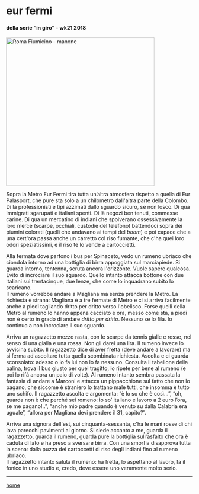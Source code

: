 # eur fermi  

#### della serie “in giro” - wk21 2018  
<img src="https://drive.google.com/uc?id=179R3i2XU7CR3IybaMx-EpsnAMwqXJf_Y" alt="Roma Fiumicino - manone" width="400">  
<!--- interarete021.png --->  

Sopra la Metro Eur Fermi tira tutta un’altra atmosfera rispetto a quella di Eur Palasport, che pure sta solo a un chilometro dall'altra parte della Colombo. Di là professionisti e tipi azzimati dallo sguardo sicuro, se non losco. Di qua immigrati sgarupati e italiani spenti. Di là negozi ben tenuti, commesse carine. Di qua un mercatino di indiani che spolverano ossessivamente la loro merce (scarpe, occhiali, custodie del telefono) battendoci sopra dei piumini colorati (quelli che andavano ai tempi del *boom*) e poi capace che a una cert'ora passa anche un carretto col riso fumante, che c'ha quei loro odori speziatissimi, e il riso te lo vende a cartoccietti.  

Alla fermata dove partono i bus per Spinaceto, vedo un rumeno ubriaco che ciondola intorno ad una bottiglia di birra appoggiata sul marciapiede. Si guarda intorno, tentenna, scruta ancora l'orizzonte. Vuole sapere qualcosa. Evito di incrociare il suo sguardo. Quello intanto attacca bottone con due italiani sui trentacinque, due lenze, che come lo inquadrano subito lo scaricano.   
Il rumeno vorrebbe andare a Magliana ma senza prendere la Metro. La richiesta è strana: Magliana è a tre fermate di Metro e ci si arriva facilmente anche a piedi tagliando dritto per dritto verso l'obelisco. Forse quelli della Metro al rumeno lo hanno appena cacciato e ora, messo come sta, a piedi non è certo in grado di andare *dritto per dritto*. Nessuno se lo fila. Io continuo a non incrociare il suo sguardo.  

Arriva un ragazzetto mezzo rasta, con le scarpe da tennis gialle e rosse, nel senso di una gialla e una rossa. Non gli darei una lira. Il rumeno invece lo avvicina subito. Il ragazzetto dice di aver fretta (deve andare a lavorare) ma si ferma ad ascoltare tutta quella scombinata richiesta. Ascolta e ci guarda sconsolato: adesso o lo fa lui non lo fa nessuno. Consulta il tabellone della palina, trova il bus giusto per quel tragitto, lo ripete per bene al rumeno (e poi lo rifà ancora un paio di volte). Al rumeno intanto sembra passata la fantasia di andare a Marconi e attacca un pippacchione sul fatto che non lo pagano, che siccome è straniero lo trattano male tutti, che insomma è tutto uno schifo. Il ragazzetto ascolta e argomenta: “è lo so che è così...”, “oh, guarda non è che perché sei romeno: io so’ italiano e lavoro a 2 euro l’ora, se me pagano!..”, “anche mio padre quando è venuto su dalla Calabria era uguale”, “allora per Magliana devi prendere il 31, capito?”.   

Arriva una signora dell'est, sui cinquanta-sessanta, c'ha le mani rosse di chi lava parecchi pavimenti al giorno. Si siede accanto a me, guarda il ragazzetto, guarda il rumeno, guarda pure la bottiglia sull'asfalto che ora è caduta di lato e ha preso a sversare birra. Con una smorfia disapprova tutta la scena: dalla puzza dei cartoccetti di riso degli indiani fino al rumeno ubriaco.  
Il ragazzetto intanto saluta il rumeno: ha fretta, lo aspettano al lavoro, fa il fonico in uno studio e, credo, deve essere uno veramente molto serio.  

---  
[home](/interarete.md) 
